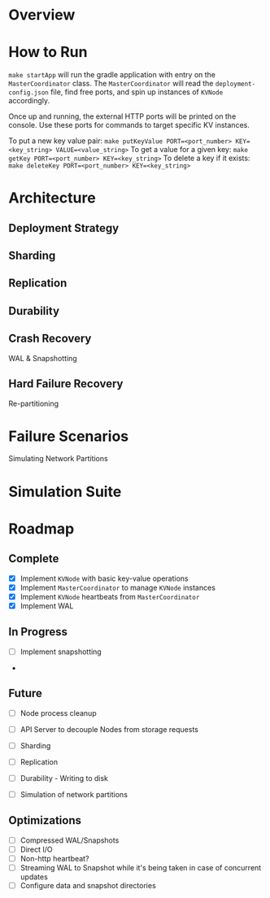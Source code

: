 # Overview

# How to Run

`make startApp` will run the gradle application with entry on the `MasterCoordinator` class.
The `MasterCoordinator` will read the `deployment-config.json` file, find free ports, and spin up instances of `KVNode`
accordingly.

Once up and running, the external HTTP ports will be printed on the console. Use these ports for commands to target 
specific KV instances. 

To put a new key value pair: `make putKeyValue PORT=<port_number> KEY=<key_string> VALUE=<value_string>`
To get a value for a given key: `make getKey PORT=<port_number> KEY=<key_string>`
To delete a key if it exists: `make deleteKey PORT=<port_number> KEY=<key_string>`

# Architecture

## Deployment Strategy

## Sharding

## Replication

## Durability

## Crash Recovery

WAL & Snapshotting

## Hard Failure Recovery

Re-partitioning

# Failure Scenarios

Simulating Network Partitions

# Simulation Suite

# Roadmap

## Complete
- [x] Implement `KVNode` with basic key-value operations
- [x] Implement `MasterCoordinator` to manage `KVNode` instances
- [x] Implement `KVNode` heartbeats from `MasterCoordinator`
- [x] Implement WAL 

## In Progress
- [ ] Implement snapshotting
- 

## Future
- [ ] Node process cleanup
- [ ] API Server to decouple Nodes from storage requests
- [ ] Sharding
- [ ] Replication
- [ ] Durability - Writing to disk
- [ ] Simulation of network partitions


## Optimizations
- [ ] Compressed WAL/Snapshots
- [ ] Direct I/O
- [ ] Non-http heartbeat?
- [ ] Streaming WAL to Snapshot while it's being taken in case of concurrent updates
- [ ] Configure data and snapshot directories